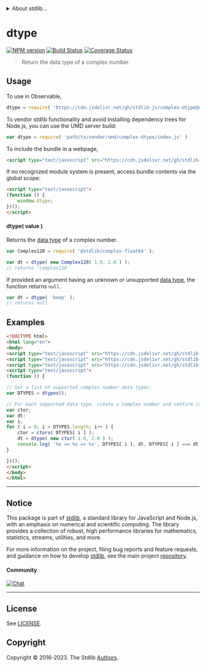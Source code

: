 <!--

@license Apache-2.0

Copyright (c) 2022 The Stdlib Authors.

Licensed under the Apache License, Version 2.0 (the "License");
you may not use this file except in compliance with the License.
You may obtain a copy of the License at

   http://www.apache.org/licenses/LICENSE-2.0

Unless required by applicable law or agreed to in writing, software
distributed under the License is distributed on an "AS IS" BASIS,
WITHOUT WARRANTIES OR CONDITIONS OF ANY KIND, either express or implied.
See the License for the specific language governing permissions and
limitations under the License.

-->


<details>
  <summary>
    About stdlib...
  </summary>
  <p>We believe in a future in which the web is a preferred environment for numerical computation. To help realize this future, we've built stdlib. stdlib is a standard library, with an emphasis on numerical and scientific computation, written in JavaScript (and C) for execution in browsers and in Node.js.</p>
  <p>The library is fully decomposable, being architected in such a way that you can swap out and mix and match APIs and functionality to cater to your exact preferences and use cases.</p>
  <p>When you use stdlib, you can be absolutely certain that you are using the most thorough, rigorous, well-written, studied, documented, tested, measured, and high-quality code out there.</p>
  <p>To join us in bringing numerical computing to the web, get started by checking us out on <a href="https://github.com/stdlib-js/stdlib">GitHub</a>, and please consider <a href="https://opencollective.com/stdlib">financially supporting stdlib</a>. We greatly appreciate your continued support!</p>
</details>

# dtype

[![NPM version][npm-image]][npm-url] [![Build Status][test-image]][test-url] [![Coverage Status][coverage-image]][coverage-url] <!-- [![dependencies][dependencies-image]][dependencies-url] -->

> Return the data type of a complex number.

<!-- Section to include introductory text. Make sure to keep an empty line after the intro `section` element and another before the `/section` close. -->

<section class="intro">

</section>

<!-- /.intro -->

<!-- Package usage documentation. -->



<section class="usage">

## Usage

To use in Observable,

```javascript
dtype = require( 'https://cdn.jsdelivr.net/gh/stdlib-js/complex-dtype@umd/browser.js' )
```

To vendor stdlib functionality and avoid installing dependency trees for Node.js, you can use the UMD server build:

```javascript
var dtype = require( 'path/to/vendor/umd/complex-dtype/index.js' )
```

To include the bundle in a webpage,

```html
<script type="text/javascript" src="https://cdn.jsdelivr.net/gh/stdlib-js/complex-dtype@umd/browser.js"></script>
```

If no recognized module system is present, access bundle contents via the global scope:

```html
<script type="text/javascript">
(function () {
    window.dtype;
})();
</script>
```

#### dtype( value )

Returns the [data type][@stdlib/complex/dtypes] of a complex number.

```javascript
var Complex128 = require( '@stdlib/complex-float64' );

var dt = dtype( new Complex128( 1.0, 2.0 ) );
// returns 'complex128'
```

If provided an argument having an unknown or unsupported [data type][@stdlib/complex/dtypes], the function returns `null`.

```javascript
var dt = dtype( 'beep' );
// returns null
```

</section>

<!-- /.usage -->

<!-- Package usage notes. Make sure to keep an empty line after the `section` element and another before the `/section` close. -->

<section class="notes">

</section>

<!-- /.notes -->

<!-- Package usage examples. -->

<section class="examples">

## Examples

<!-- eslint-disable stdlib/new-cap-error -->

<!-- eslint no-undef: "error" -->

```html
<!DOCTYPE html>
<html lang="en">
<body>
<script type="text/javascript" src="https://cdn.jsdelivr.net/gh/stdlib-js/complex-dtypes@umd/browser.js"></script>
<script type="text/javascript" src="https://cdn.jsdelivr.net/gh/stdlib-js/complex-ctors@umd/browser.js"></script>
<script type="text/javascript" src="https://cdn.jsdelivr.net/gh/stdlib-js/complex-dtype@umd/browser.js"></script>
<script type="text/javascript">
(function () {

// Get a list of supported complex number data types:
var DTYPES = dtypes();

// For each supported data type, create a complex number and confirm its data type...
var ctor;
var dt;
var i;
for ( i = 0; i < DTYPES.length; i++ ) {
    ctor = ctors( DTYPES[ i ] );
    dt = dtype( new ctor( 1.0, 2.0 ) );
    console.log( '%s == %s => %s', DTYPES[ i ], dt, DTYPES[ i ] === dt );
}

})();
</script>
</body>
</html>
```

</section>

<!-- /.examples -->

<!-- Section to include cited references. If references are included, add a horizontal rule *before* the section. Make sure to keep an empty line after the `section` element and another before the `/section` close. -->

<section class="references">

</section>

<!-- /.references -->

<!-- Section for related `stdlib` packages. Do not manually edit this section, as it is automatically populated. -->

<section class="related">

</section>

<!-- /.related -->

<!-- Section for all links. Make sure to keep an empty line after the `section` element and another before the `/section` close. -->


<section class="main-repo" >

* * *

## Notice

This package is part of [stdlib][stdlib], a standard library for JavaScript and Node.js, with an emphasis on numerical and scientific computing. The library provides a collection of robust, high performance libraries for mathematics, statistics, streams, utilities, and more.

For more information on the project, filing bug reports and feature requests, and guidance on how to develop [stdlib][stdlib], see the main project [repository][stdlib].

#### Community

[![Chat][chat-image]][chat-url]

---

## License

See [LICENSE][stdlib-license].


## Copyright

Copyright &copy; 2016-2023. The Stdlib [Authors][stdlib-authors].

</section>

<!-- /.stdlib -->

<!-- Section for all links. Make sure to keep an empty line after the `section` element and another before the `/section` close. -->

<section class="links">

[npm-image]: http://img.shields.io/npm/v/@stdlib/complex-dtype.svg
[npm-url]: https://npmjs.org/package/@stdlib/complex-dtype

[test-image]: https://github.com/stdlib-js/complex-dtype/actions/workflows/test.yml/badge.svg?branch=main
[test-url]: https://github.com/stdlib-js/complex-dtype/actions/workflows/test.yml?query=branch:main

[coverage-image]: https://img.shields.io/codecov/c/github/stdlib-js/complex-dtype/main.svg
[coverage-url]: https://codecov.io/github/stdlib-js/complex-dtype?branch=main

<!--

[dependencies-image]: https://img.shields.io/david/stdlib-js/complex-dtype.svg
[dependencies-url]: https://david-dm.org/stdlib-js/complex-dtype/main

-->

[chat-image]: https://img.shields.io/gitter/room/stdlib-js/stdlib.svg
[chat-url]: https://app.gitter.im/#/room/#stdlib-js_stdlib:gitter.im

[stdlib]: https://github.com/stdlib-js/stdlib

[stdlib-authors]: https://github.com/stdlib-js/stdlib/graphs/contributors

[umd]: https://github.com/umdjs/umd
[es-module]: https://developer.mozilla.org/en-US/docs/Web/JavaScript/Guide/Modules

[deno-url]: https://github.com/stdlib-js/complex-dtype/tree/deno
[umd-url]: https://github.com/stdlib-js/complex-dtype/tree/umd
[esm-url]: https://github.com/stdlib-js/complex-dtype/tree/esm
[branches-url]: https://github.com/stdlib-js/complex-dtype/blob/main/branches.md

[stdlib-license]: https://raw.githubusercontent.com/stdlib-js/complex-dtype/main/LICENSE

[@stdlib/complex/dtypes]: https://github.com/stdlib-js/stdlib/tree/umd

</section>

<!-- /.links -->
